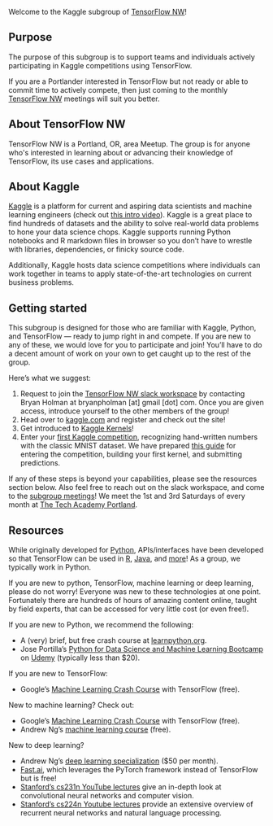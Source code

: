 Welcome to the Kaggle subgroup of [TensorFlow NW](https://www.meetup.com/TensorFlow-Northwest/)!

## Purpose
The purpose of this subgroup is to support teams and individuals actively participating in Kaggle competitions using TensorFlow.

If you are a Portlander interested in TensorFlow but not ready or able to commit time to actively compete, then just coming to the monthly [TensorFlow NW](https://www.meetup.com/TensorFlow-Northwest/) meetings will suit you better.

## About TensorFlow NW
TensorFlow NW is a Portland, OR, area Meetup. The group is for anyone who's interested in learning about or advancing their knowledge of TensorFlow, its use cases and applications.

## About Kaggle
[Kaggle](https://www.kaggle.com/) is a platform for current and aspiring data scientists and machine learning engineers (check out [this intro video](https://www.youtube.com/watch?v=AoRSIdLpFqU)). Kaggle is a great place to find hundreds of datasets and the ability to solve real-world data problems to hone your data science chops. Kaggle supports running Python notebooks and R markdown files in browser so you don’t have to wrestle with libraries, dependencies, or finicky source code.

Additionally, Kaggle hosts data science competitions where individuals can work together in teams to apply state-of-the-art technologies on current business problems.

## Getting started
This subgroup is designed for those who are familiar with Kaggle, Python, and TensorFlow — ready to jump right in and compete. If you are new to any of these, we would love for you to participate and join! You’ll have to do a decent amount of work on your own to get caught up to the rest of the group.

Here’s what we suggest:
1. Request to join the [TensorFlow NW slack workspace](https://tf-nw.slack.com/) by contacting Bryan Holman at bryanpholman [at] gmail [dot] com. Once you are given access, introduce yourself to the other members of the group!
2. Head over to [kaggle.com](https://www.kaggle.com/) and register and check out the site!
3. Get introduced to [Kaggle Kernels](https://www.youtube.com/watch?v=FloMHMOU5Bs)!
4. Enter your [first Kaggle competition](https://www.kaggle.com/c/digit-recognizer), recognizing hand-written numbers with the classic MNIST dataset. We have prepared [this guide](link!) for entering the competition, building your first kernel, and submitting predictions.

If any of these steps is beyond your capabilities, please see the resources section below. Also feel free to reach out on the slack workspace, and come to the [subgroup meetings](https://www.meetup.com/TensorFlow-Northwest/)! We meet the 1st and 3rd Saturdays of every month at [The Tech Academy Portland](https://www.learncodinganywhere.com/).

## Resources
While originally developed for [Python](https://www.python.org/), APIs/interfaces have been developed so that TensorFlow can be used in [R](https://tensorflow.rstudio.com/), [Java](https://www.tensorflow.org/install/install_java), and [more](https://www.tensorflow.org/install/)! As a group, we typically work in Python.

If you are new to python, TensorFlow, machine learning or deep learning, please do not worry! Everyone was new to these technologies at one point. Fortunately there are hundreds of hours of amazing content online, taught by field experts, that can be accessed for very little cost (or even free!).

If you are new to Python, we recommend the following:
* A (very) brief, but free crash course at [learnpython.org](https://www.learnpython.org/).
* Jose Portilla’s [Python for Data Science and Machine Learning Bootcamp](https://www.udemy.com/python-for-data-science-and-machine-learning-bootcamp/) on [Udemy](https://www.udemy.com/) (typically less than $20).

If you are new to TensorFlow:
* Google’s [Machine Learning Crash Course](https://developers.google.com/machine-learning/crash-course/) with TensorFlow (free).

New to machine learning? Check out:
* Google’s [Machine Learning Crash Course](https://developers.google.com/machine-learning/crash-course/) with TensorFlow (free).
* Andrew Ng’s [machine learning course](https://www.coursera.org/learn/machine-learning) (free).

New to deep learning?
* Andrew Ng’s [deep learning specialization](https://www.coursera.org/specializations/deep-learning) ($50 per month).
* [Fast.ai](http://course.fast.ai/), which leverages the PyTorch framework instead of TensorFlow but is free!
* [Stanford’s cs231n YouTube lectures](https://www.youtube.com/playlist?list=PL3FW7Lu3i5JvHM8ljYj-zLfQRF3EO8sYv) give an in-depth look at convolutional neural networks and computer vision.
* [Stanford’s cs224n Youtube lectures](https://www.youtube.com/playlist?list=PL3FW7Lu3i5Jsnh1rnUwq_TcylNr7EkRe6) provide an extensive overview of recurrent neural networks and natural language processing.
